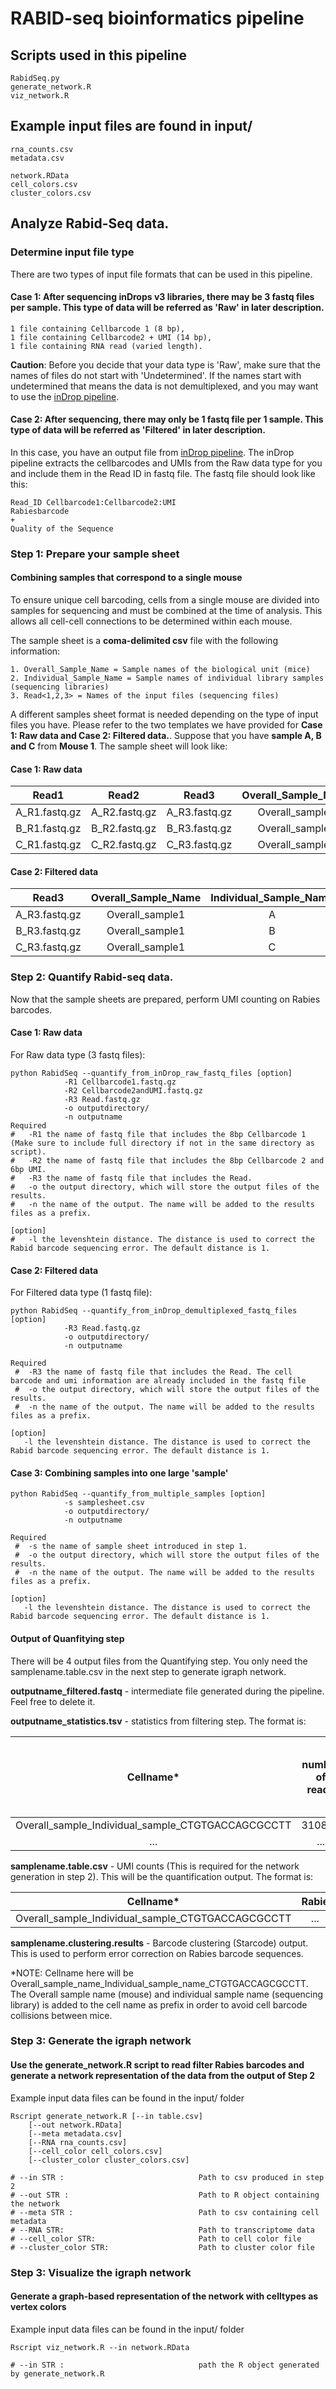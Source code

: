 # RABID-seq bioinformatics pipeline

## Scripts used in this pipeline
	RabidSeq.py
	generate_network.R
	viz_network.R
    
## Example input files are found in input/

	rna_counts.csv
	metadata.csv

	network.RData
	cell_colors.csv
	cluster_colors.csv

## Analyze Rabid-Seq data.

### Determine input file type
There are two types of input file formats that can be used in this pipeline. 

#### Case 1: After sequencing inDrops v3 libraries, there may be 3 fastq files per sample. This type of data will be referred as 'Raw' in later description. 

	1 file containing Cellbarcode 1 (8 bp), 
	1 file containing Cellbarcode2 + UMI (14 bp),
	1 file containing RNA read (varied length).


**Caution**: Before you decide that your data type is 'Raw', make sure that the names of files do not start with 'Undetermined'. If the names start with undetermined that means the data is not demultiplexed, and you may want to use the [inDrop pipeline](https://github.com/indrops/indrops).

#### Case 2: After sequencing, there may only be 1 fastq file per 1 sample. This type of data will be referred as 'Filtered' in later description.
In this case, you have an output file from [inDrop pipeline](https://github.com/indrops/indrops). The inDrop pipeline extracts the cellbarcodes and UMIs from the Raw data type for you and include them in the Read ID in fastq file. The fastq file should look like this:

    Read_ID Cellbarcode1:Cellbarcode2:UMI  
    Rabiesbarcode  
    +  
    Quality of the Sequence  

	
### Step 1: Prepare your sample sheet 

#### Combining samples that correspond to a single mouse
To ensure unique cell barcoding, cells from a single mouse are divided into samples for sequencing and must be combined at the time of analysis. This allows all cell-cell connections to be determined within each mouse. 

The sample sheet is a **coma-delimited csv** file with the following information: 

	1. Overall_Sample_Name = Sample names of the biological unit (mice)
	2. Individual_Sample_Name = Sample names of individual library samples (sequencing libraries) 
	3. Read<1,2,3> = Names of the input files (sequencing files)

A different samples sheet format is needed depending on the type of input files you have. Please refer to the two templates we have provided for **Case 1: Raw data and Case 2: Filtered data.**. Suppose that you have **sample A, B and C** from **Mouse 1**. The sample sheet will look like:

#### Case 1: Raw data
|Read1|Read2|Read3|Overall_Sample_Name|Individual_Sample_Name|
|:---:|:---:|:---:|:---:|:---:|
|A_R1.fastq.gz|A_R2.fastq.gz|A_R3.fastq.gz|Overall_sample1|A|
|B_R1.fastq.gz|B_R2.fastq.gz|B_R3.fastq.gz|Overall_sample1|B|
|C_R1.fastq.gz|C_R2.fastq.gz|C_R3.fastq.gz|Overall_sample1|C|

#### Case 2: Filtered data
|Read3|Overall_Sample_Name|Individual_Sample_Name|
|:---:|:---:|:---:|
|A_R3.fastq.gz|Overall_sample1|A|
|B_R3.fastq.gz|Overall_sample1|B|
|C_R3.fastq.gz|Overall_sample1|C|


### Step 2: Quantify Rabid-seq data.
Now that the sample sheets are prepared, perform UMI counting on Rabies barcodes. 

#### Case 1: Raw data
For Raw data type (3 fastq files):

    python RabidSeq --quantify_from_inDrop_raw_fastq_files [option]
    			-R1 Cellbarcode1.fastq.gz
    			-R2 Cellbarcode2andUMI.fastq.gz
    			-R3 Read.fastq.gz
    			-o outputdirectory/
    			-n outputname
    Required
    #   -R1 the name of fastq file that includes the 8bp Cellbarcode 1 (Make sure to include full directory if not in the same directory as script).
    #   -R2 the name of fastq file that includes the 8bp Cellbarcode 2 and 6bp UMI.
    #   -R3 the name of fastq file that includes the Read.
    #   -o the output directory, which will store the output files of the results.
    #   -n the name of the output. The name will be added to the results files as a prefix.
       
    [option]
    #   -l the levenshtein distance. The distance is used to correct the Rabid barcode sequencing error. The default distance is 1.

#### Case 2: Filtered data 
For Filtered data type (1 fastq file):

    python RabidSeq --quantify_from_inDrop_demultiplexed_fastq_files [option]
    			-R3 Read.fastq.gz
    			-o outputdirectory/ 
    			-n outputname 
    
    Required
     #  -R3 the name of fastq file that includes the Read. The cell barcode and umi information are already included in the fastq file
     #  -o the output directory, which will store the output files of the results.
     #  -n the name of the output. The name will be added to the results files as a prefix.
     
    [option]
       -l the levenshtein distance. The distance is used to correct the Rabid barcode sequencing error. The default distance is 1.

#### Case 3: Combining samples into one large 'sample'

    python RabidSeq --quantify_from_multiple_samples [option]
    			-s samplesheet.csv
    			-o outputdirectory/ 
    			-n outputname 
    
    Required
     #  -s the name of sample sheet introduced in step 1.
     #  -o the output directory, which will store the output files of the results.
     #  -n the name of the output. The name will be added to the results files as a prefix.
     
    [option]
       -l the levenshtein distance. The distance is used to correct the Rabid barcode sequencing error. The default distance is 1.

#### Output of Quanfitying step

There will be 4 output files from the Quantifying step. You only need the samplename.table.csv in the next step to generate igraph network. 

**outputname_filtered.fastq** - intermediate file generated during the pipeline. Feel free to delete it.

	
**outputname_statistics.tsv** -  statistics from filtering step. The format is: 

|Cellname*|number of reads|number of reads with 5end handle|number of reads with 3end handle|number of reads with both handle|number of reads pass the structure filter|
|:---:|:---:|:---:|:---:|:---:|:---:|
|Overall_sample_Individual_sample_CTGTGACCAGCGCCTT|310871|13985|7695|280917|268786|
|...|...|...|...|...|...|


**samplename.table.csv** - UMI counts (This is required for the network generation in step 2). This will be the quantification output. The format is: 
	
|Cellname*|Rabie|Counts|
|:---:|:---:|:---:|
|Overall_sample_Individual_sample_CTGTGACCAGCGCCTT|...|...|

**samplename.clustering.results** - Barcode clustering (Starcode) output. This is used to perform error correction on Rabies barcode sequences. 

*NOTE: Cellname here will be Overall_sample_name_Individual_sample_name_CTGTGACCAGCGCCTT. The Overall sample name (mouse) and individual sample name (sequencing library) is added to the cell name as prefix in order to avoid cell barcode collisions between mice.

### Step 3: Generate the igraph network 
#### Use the generate_network.R script to read filter Rabies barcodes and generate a network representation of the data from the output of Step 2 

Example input data files can be found in the input/ folder

	Rscript generate_network.R [--in table.csv] 
		[--out network.RData]
		[--meta metadata.csv]
		[--RNA rna_counts.csv] 
		[--cell_color cell_colors.csv]
		[--cluster_color cluster_colors.csv]

	# --in STR :                              Path to csv produced in step 2
	# --out STR :                             Path to R object containing the network 
	# --meta STR :                            Path to csv containing cell metadata
	# --RNA STR:                              Path to transcriptome data
	# --cell_color STR:                       Path to cell color file
	# --cluster_color STR:                    Path to cluster color file

### Step 3: Visualize the igraph network 
#### Generate a graph-based representation of the network with celltypes as vertex colors

Example input data files can be found in the input/ folder

	Rscript viz_network.R --in network.RData
	
	# --in STR :                              path the R object generated by generate_network.R

